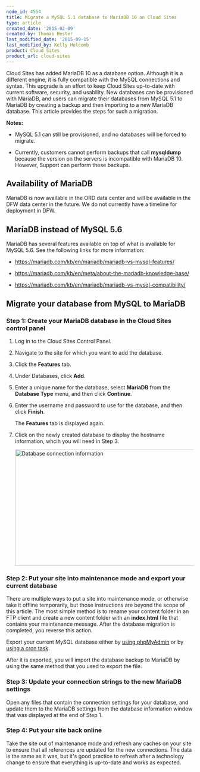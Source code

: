 ```yaml
---
node_id: 4554
title: Migrate a MySQL 5.1 database to MariaDB 10 on Cloud Sites
type: article
created_date: '2015-02-09'
created_by: Thomas Hester
last_modified_date: '2015-09-15'
last_modified_by: Kelly Holcomb
product: Cloud Sites
product_url: cloud-sites
---
```


Cloud Sites has added MariaDB 10 as a database option. Although it is a
different engine, it is fully compatible with the MySQL connections and
syntax. This upgrade is an effort to keep Cloud Sites up-to-date with
current software, security, and usability. New databases can be
provisioned with MariaDB, and users can migrate their databases from
MySQL 5.1 to MariaDB by creating a backup and then importing to a new
MariaDB database. This article provides the steps for such a migration.

**Notes:**

-   MySQL 5.1 can still be provisioned, and no databases will be forced
    to migrate.

-   Currently, customers cannot perform backups that call **mysqldump**
    because the version on the servers is incompatible with MariaDB 10.
    However, Support can perform these backups.

**<span>Availability of MariaDB</span>**
----------------------------------------

MariaDB is now available in the ORD data center and will be available in
the DFW data center in the future. We do not currently have a timeline
for deployment in DFW.

**MariaDB instead of MySQL 5.6**
--------------------------------

MariaDB has several features available on top of what is available for
MySQL 5.6. See the following links for more information:

-   [<span>https://mariadb.com/kb/en/mariadb/mariadb-vs-mysql-features/</span>](https://mariadb.com/kb/en/mariadb/mariadb-vs-mysql-features/)

-   [<span><span>https://mariadb.com/kb/en/meta/about-the-mariadb-knowledge-base/</span></span>](https://mariadb.com/kb/en/meta/about-the-mariadb-knowledge-base/)

-   [<span><span><span><span>https://mariadb.com/kb/en/mariadb/mariadb-vs-mysql-compatibility/</span></span></span></span>](https://mariadb.com/kb/en/mariadb/mariadb-vs-mysql-compatibility/)

**Migrate your database from MySQL to MariaDB**
-----------------------------------------------

### **Step 1: Create your MariaDB database in the Cloud Sites control panel**

1.  Log in to the Cloud SItes Control Panel.

2.  Navigate to the site for which you want to add the database.

3.  Click the **Features** tab.

4.  Under<span> Databases, click **Add**.</span>

5.  Enter a unique name for the database, select **MariaDB** from the
    **Database Type** menu, and then click **Continue**.

6.  Enter the username and password to use for the database, and then
    click **Finish**.

    The **Features** tab is displayed again.

7.  Click on the newly created database to display the hostname
    information, whcih you will need in Step 3.

    <img src="https://8026b2e3760e2433679c-fffceaebb8c6ee053c935e8915a3fbe7.ssl.cf2.rackcdn.com/field/image/db_info.png" alt="Database connection information" width="600" height="312" />

### **Step 2: Put your site into maintenance mode and export your current database**

There are multiple ways to put a site into maintenance mode, or
otherwise take it offline temporarily, but those instructions are beyond
the scope of this article. The most simple method is to rename your
content folder in an FTP client and create a new content folder with an
**index.html** file that contains your maintenance message. After the
database migration is completed, you reverse this action.

Export your current MySQL database either by [using
phpMyAdmin](/how-to/backup-your-mysql-database-with-phpmyadmin) or by [using a cron
task](/how-to/how-do-i-schedule-a-cron-job-for-cloud-sites).

After it is exported, you will import the database backup to MariaDB by
using the same method that you used to export the file.

### **Step 3: Update your connection strings to the new MariaDB settings**

Open any files that contain the connection settings for your database,
and update them to the MariaDB settings from the database
information window that was displayed at the end of Step 1.

### **Step 4: Put your site back online**

Take the site out of maintenance mode and refresh any caches on your
site to ensure that all references are updated for the new connections.
The data is the same as it was, but it's good practice to refresh after
a technology change to ensure that everything is up-to-date and works as
expected.

